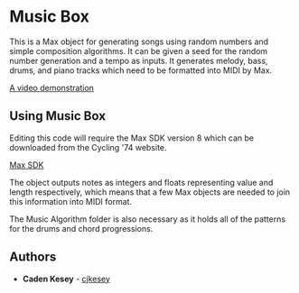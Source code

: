 # Music Box

This is a Max object for generating songs using random numbers and simple composition algorithms. It can be given a seed for the random number generation and a tempo as inputs. It generates melody, bass, drums, and piano tracks which need to be formatted into MIDI by Max.

[A video demonstration](https://youtu.be/fyaTH6KR6Uc)

## Using Music Box

Editing this code will require the Max SDK version 8 which can be downloaded from the Cycling '74 website.

[Max SDK](https://cycling74.com/downloads/sdk)

The object outputs notes as integers and floats representing value and length respectively, which means that a few Max objects are needed to join this information into MIDI format.

The Music Algorithm folder is also necessary as it holds all of the patterns for the drums and chord progressions.

## Authors

* **Caden Kesey** - [cjkesey](https://github.com/cjkesey)
